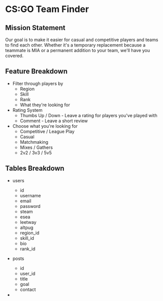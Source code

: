 # CS:GO Team Finder

## Mission Statement
Our goal is to make it easier for casual and competitive players and teams to find each other. Whether it's a temporary replacement because a teammate is MIA or a permanent addition to your team, we'll have you covered.

## Feature Breakdown
* Filter through players by
	- Region
	- Skill
	- Rank
	- What they're looking for
* Rating System
	- Thumbs Up / Down - Leave a rating for players you've played with 
	- Comment - Leave a short review
* Choose what you're looking for
	- Competitive / League Play
	- Casual
	- Matchmaking
	- Mixes / Gathers
	- 2v2 / 3v3 / 5v5



## Tables Breakdown
* users
	- id
	- username
	- email
	- password
	- steam
	- esea
	- leetway
	- altpug
	- region_id
	- skill_id
	- bio
	- rank_id

* posts
	- id
	- user_id
	- title
	- goal
	- contact

*